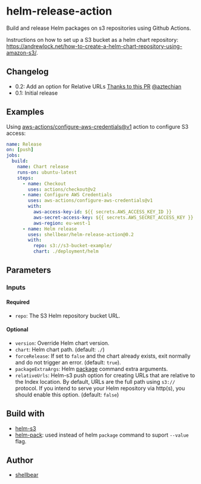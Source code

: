 # helm-release-action

Build and release Helm packages on s3 repositories using Github Actions.

Instructions on how to set up a S3 bucket as a helm chart repository: https://andrewlock.net/how-to-create-a-helm-chart-repository-using-amazon-s3/.

## Changelog

- 0.2: Add an option for Relative URLs [Thanks to this PR](https://github.com/shellbear/helm-release-action/pull/4) [@aztechian](https://github.com/aztechian)
- 0.1: Initial release

## Examples

Using [aws-actions/configure-aws-credentials@v1](https://github.com/aws-actions/configure-aws-credentials) action to configure S3 access:

```yaml
name: Release
on: [push]
jobs:
  build:
    name: Chart release
    runs-on: ubuntu-latest
    steps:
      - name: Checkout
        uses: actions/checkout@v2
      - name: Configure AWS Credentials
        uses: aws-actions/configure-aws-credentials@v1
        with:
          aws-access-key-id: ${{ secrets.AWS_ACCESS_KEY_ID }}
          aws-secret-access-key: ${{ secrets.AWS_SECRET_ACCESS_KEY }}
          aws-region: eu-west-1
      - name: Helm release
        uses: shellbear/helm-release-action@0.2
        with:
          repo: s3://s3-bucket-example/
          chart: ./deployment/helm
```

## Parameters

### Inputs

#### Required

- `repo`: The S3 Helm repository bucket URL.

#### Optional

- `version`: Override Helm chart version.
- `chart`: Helm chart path. (default: `./`)
- `forceRelease`: If set to `false` and the chart already exists, exit normally and do not trigger an error. (default: `true`).
- `packageExtraArgs`: Helm [package](https://helm.sh/docs/helm/helm_package/) command extra arguments.
- `relativeUrls`: Helm-s3 push option for creating URLs that are relative to the Index location. By default, URLs are the full path using `s3://` protocol. If you intend to serve your Helm repository via http(s), you should enable this option. (default: `false`)

## Build with

- [helm-s3](https://github.com/hypnoglow/helm-s3.git)
- [helm-pack](https://github.com/thynquest/helm-pack.git): used instead of helm `package` command to suport `--value` flag.

## Author

- [shellbear](http://github.com/shellbear/)
